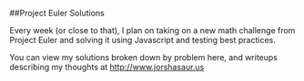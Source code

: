 ##Project Euler Solutions

Every week (or close to that), I plan on taking on a new math challenge from Project Euler and solving it using Javascript and testing best practices. 

You can view my solutions broken down by problem here, and writeups describing my thoughts at http://www.jorshasaur.us
